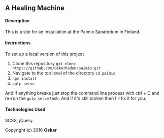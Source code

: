 ## A Healing Machine

#### Description
This is a site for an installation at the Paimio Sanatorium in Finland.

#### Instructions
To set up a local version of this project 
1. Clone this repository `git clone https://github.com/OskarRadon/paimio.git`
2. Navigate to the top level of the directory `cd paimio`
3. `npm install`
4. `gulp serve`

And if anything breaks just stop the command line process with ctrl + C and re-run the `gulp serve` task.
And if it's still broken then I'll fix it for you.

#### Technologies Used
SCSS, jQuery

Copyright (c) 2016 **Oskar**
